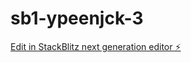 # sb1-ypeenjck-3

[Edit in StackBlitz next generation editor ⚡️](https://stackblitz.com/~/github.com/garret1U/sb1-ypeenjck-3)